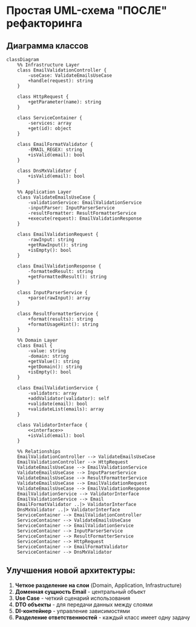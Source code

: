# Простая UML-схема "ПОСЛЕ" рефакторинга

## Диаграмма классов

```mermaid
classDiagram
    %% Infrastructure Layer
    class EmailValidationController {
        -useCase: ValidateEmailsUseCase
        +handle(request): string
    }

    class HttpRequest {
        +getParameter(name): string
    }

    class ServiceContainer {
        -services: array
        +get(id): object
    }

    class EmailFormatValidator {
        -EMAIL_REGEX: string
        +isValid(email): bool
    }

    class DnsMxValidator {
        +isValid(email): bool
    }

    %% Application Layer
    class ValidateEmailsUseCase {
        -validationService: EmailValidationService
        -inputParser: InputParserService
        -resultFormatter: ResultFormatterService
        +execute(request): EmailValidationResponse
    }

    class EmailValidationRequest {
        -rawInput: string
        +getRawInput(): string
        +isEmpty(): bool
    }

    class EmailValidationResponse {
        -formattedResult: string
        +getFormattedResult(): string
    }

    class InputParserService {
        +parse(rawInput): array
    }

    class ResultFormatterService {
        +format(results): string
        +formatUsageHint(): string
    }

    %% Domain Layer
    class Email {
        -value: string
        -domain: string
        +getValue(): string
        +getDomain(): string
        +isEmpty(): bool
    }

    class EmailValidationService {
        -validators: array
        +addValidator(validator): self
        +validate(email): bool
        +validateList(emails): array
    }

    class ValidatorInterface {
        <<interface>>
        +isValid(email): bool
    }

    %% Relationships
    EmailValidationController --> ValidateEmailsUseCase
    EmailValidationController --> HttpRequest
    ValidateEmailsUseCase --> EmailValidationService
    ValidateEmailsUseCase --> InputParserService
    ValidateEmailsUseCase --> ResultFormatterService
    ValidateEmailsUseCase --> EmailValidationRequest
    ValidateEmailsUseCase --> EmailValidationResponse
    EmailValidationService --> ValidatorInterface
    EmailValidationService --> Email
    EmailFormatValidator ..|> ValidatorInterface
    DnsMxValidator ..|> ValidatorInterface
    ServiceContainer --> EmailValidationController
    ServiceContainer --> ValidateEmailsUseCase
    ServiceContainer --> EmailValidationService
    ServiceContainer --> InputParserService
    ServiceContainer --> ResultFormatterService
    ServiceContainer --> HttpRequest
    ServiceContainer --> EmailFormatValidator
    ServiceContainer --> DnsMxValidator
```

## Улучшения новой архитектуры:

1. **Четкое разделение на слои** (Domain, Application, Infrastructure)
2. **Доменная сущность Email** - центральный объект
3. **Use Case** - четкий сценарий использования
4. **DTO объекты** - для передачи данных между слоями
5. **DI-контейнер** - управление зависимостями
6. **Разделение ответственностей** - каждый класс имеет одну задачу
